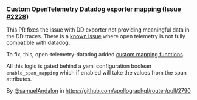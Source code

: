 ### Custom OpenTelemetry Datadog exporter mapping ([Issue #2228](https://github.com/apollographql/router/issues/2228))

This PR fixes the issue with DD exporter not providing meaningful data in the DD traces.
There is a [known issue](https://docs.rs/opentelemetry-datadog/latest/opentelemetry_datadog/#quirks) where open telemetry is not fully compatible with datadog.

To fix, this, open-telemetry-datadog added [custom mapping functions](https://docs.rs/opentelemetry-datadog/0.6.0/opentelemetry_datadog/struct.DatadogPipelineBuilder.html#method.with_resource_mapping).

All this logic is gated behind a yaml configuration boolean `enable_span_mapping` which if enabled will take the values from the span attributes.

By [@samuelAndalon](https://github.com/samuelAndalon) in https://github.com/apollographql/router/pull/2790
